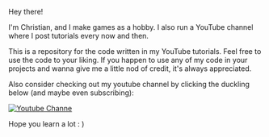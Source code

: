 Hey there!

I'm Christian, and I make games as a hobby. I also run a YouTube channel where I post tutorials every now and then.

This is a repository for the code written in my YouTube tutorials. Feel free to use the code to your liking. If you happen to use any of my code in your projects and wanna give me a little nod of credit, it's always appreciated. 

Also consider checking out my youtube channel by clicking the duckling below (and maybe even subscribing):

[![Youtube Channe](https://github.com/ChristianD37/YoutubeTutorials/blob/master/readme%20images/logo.gif)](https://www.youtube.com/channel/UCB2mKxxXPK3X8SJkAc-db3A)

Hope you learn a lot : )
